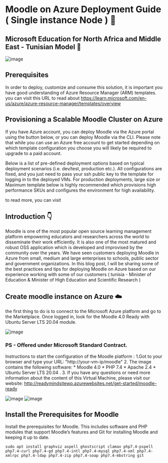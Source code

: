 # Moodle on Azure Deployment Guide ( Single instance Node ) 🥇
## Microsoft Education for North Africa and Middle East - Tunisian Model 🚩

![image](https://user-images.githubusercontent.com/26825056/200283591-423619fe-2d49-42a1-b25e-b7a9429e4cde.png)

## Prerequisites

In order to deploy, customize and consume this solution, it is important you have good understanding of Azure Resource Manager (ARM) templates.
you can visit this URL to read about https://learn.microsoft.com/en-us/azure/azure-resource-manager/templates/overview

## Provisioning a Scalable Moodle Cluster on Azure 

If you have Azure account, you can deploy Moodle via the Azure portal using the button below, or you can deploy Moodle via the CLI. Please note that while you can use an Azure free account to get started depending on which template configuration you choose you will likely be required to upgrade to a paid account.

Below is a list of pre-defined deployment options based on typical deployment scenarios (i.e. dev/test, production etc.). All configurations are fixed, and you just need to pass your ssh public key to the template for logging in to the deployed VMs. For production deployments, large size or Maximum template below is highly recommended which provisions high performance SKUs and configures the environment for high availability.

to read more, you can visit 


## Introduction 👇

Moodle is one of the most popular open source learning management platform empowering educators and researchers across the world to disseminate their work efficiently. It is also one of the most matured and robust OSS application which is developed and improvised by the community over the years. We have seen customers deploying Moodle in Azure from small, medium and large enterprises to schools, public sector and government organizations. 
In this blog post, I will be sharing some of the best practices and tips for deploying Moodle on Azure based on our experience working with some of our customers ( tunisia - Minister of Education &  Minister of High Education and Scientific Research ) 

## Create moodle instance on Azure ☁️

the first thing to do is to connect to the Microsoft Azure platform and go to the Marketplace. 
Once logged in, look for the Moodle 4.0 Ready with Ubuntu Server LTS 20.04 module.

![image](https://user-images.githubusercontent.com/26825056/200257894-ea153457-631a-4783-afea-b944cdffe3b1.png)

### PS - Offered under Microsoft Standard Contract.

Instructions to start the configuration of the Moodle platform : 
1.Got to your browser and type your URL: "http://your-vm-ip/moodle" 
2. The image contains the following software: * Moodle 4.0 * PHP 7.4 * Apache 2.4 * Ubuntu Server LTS 20.04 .
3. If you have any questions or need more information about the content of this Virtual Machine, please visit our website: http://readymindsitewp.azurewebsites.net/get-started/moodle-ready

![image](https://user-images.githubusercontent.com/26825056/200260974-f80e33f0-8e1b-4c00-ba43-cbb518ea863d.png)
![image](https://user-images.githubusercontent.com/26825056/200261796-70373319-370b-40eb-b31e-a48e993e4de3.png)

## Install the Prerequisites for Moodle 

Install the prerequisites for Moodle. This includes software and PHP modules that support Moodle’s features and Git for installing Moodle and keeping it up to date.

```
sudo apt install graphviz aspell ghostscript clamav php7.4-pspell php7.4-curl php7.4-gd php7.4-intl php7.4-mysql php7.4-xml php7.4-xmlrpc php7.4-ldap php7.4-zip php7.4-soap php7.4-mbstring git
```


